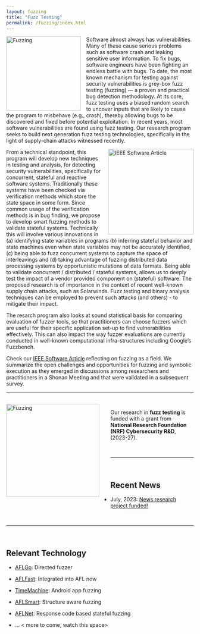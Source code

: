 ```yaml
---
layout: fuzzing
title: "Fuzz Testing"
permalink: /fuzzing/index.html
---
```


<img src="{{ 'images/fuzzing_overview.jpg' | relative_url }}" width="200" alt="Fuzzing" style="float:left; margin: 0px 15px 0px 0px;" />

Software almost always has vulnerabilities. Many of these cause serious problems such as software crash and leaking sensitive user information. To fix bugs, software engineers have been fighting an endless battle with bugs. To date, the most known mechanism for testing against security vulnerabilities is grey-box fuzz testing (fuzzing) — a proven and practical bug detection methodology. At its core, fuzz testing uses a biased random search to uncover inputs that are likely to cause the program to misbehave (e.g., crash), thereby allowing bugs to be discovered and fixed before potential exploitation.  In recent years, most software vulnerabilities are found using fuzz testing. Our research program seeks to build next generation fuzz testing technologies, specifically in the light of supply-chain attacks witnessed recently.

<a href="https://www.computer.org/csdl/magazine/so/2021/03/09166552/1mgaKsMFDYA"><img src="{{ 'images/fuzzing_article.png' | relative_url }}" width="230" alt="IEEE Software Article" style="float:right; margin: 0px 0px 0px 15px;" /></a>

From a technical standpoint, this program will develop new techniques in testing and analysis, for detecting security vulnerabilities, specifically for concurrent, stateful and reactive software systems. Traditionally these systems have been checked via verification methods which store the state space in some form. Since common usage of the verification methods is in bug finding, we propose to develop smart fuzzing methods to validate stateful systems. Technically this will involve various innovations in (a) identifying state variables in programs (b) inferring stateful behavior and state machines even when state variables may not be accurately identified, (c) being able to fuzz concurrent systems to capture the space of interleavings and (d) taking advantage of fuzzing distributed data processing systems by opportunistic mutations of data formats. Being able to validate concurrent / distributed / stateful systems, allows us to deeply test the impact of a vendor provided component on (stateful) software. The proposed research is of importance in the context of recent well-known supply chain attacks, such as Solarwinds. Fuzz testing and binary analysis techniques can be employed to prevent such attacks (and others) - to mitigate their impact. 

The resarch program also looks at sound statistical basis for comparing evaluation of fuzzer tools, so that practitioners can choose fuzzers which are useful for their specific application set-up to find vulnerabilities effectively. This can also impact the way fuzzer evaluations are currently conducted in well-known computational infra-structures including Google’s Fuzzbench.

Check our [IEEE Software Article](https://www.computer.org/csdl/magazine/so/2021/03/09166552/1mgaKsMFDYA) reflecting on fuzzing as a field.
We summarize the open challenges and opportunities for fuzzing and symbolic execution as they emerged in discussions among researchers and practitioners in a Shonan Meeting and that were validated in a subsequent survey.



---
<br>


<img src="{{ 'images/nrf_logo.png' | relative_url }}" width="250" alt="Fuzzing" style="float:left; margin: 0px 30px 15px 0px;" />

Our research in **fuzz testing** is funded with a grant from **National Research Foundation (NRF) Cybersecurity R&D**, (2023-27).

<br>

---
<br>


## Recent News

* July, 2023: <a href="news/#july-2023">News research project funded!</a>

<br>

---
<br>





## Relevant Technology

* [AFLGo](https://github.com/aflgo/aflgo): Directed fuzzer

* [AFLFast](https://github.com/mboehme/aflfast): Integrated into AFL now

* [TimeMachine](https://github.com/DroidTest/TimeMachine):  Android app fuzzing

* [AFLSmart](https://github.com/aflsmart/aflsmart): Structure aware fuzzing

* [AFLNet](https://github.com/aflnet/aflnet): Response code based stateful fuzzing

* ...  < more to come, watch this space>
